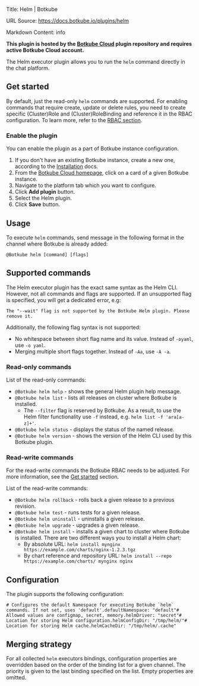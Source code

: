 Title: Helm | Botkube

URL Source: https://docs.botkube.io/plugins/helm

Markdown Content:
info

**This plugin is hosted by the [Botkube Cloud](https://app.botkube.io/) plugin repository and requires active Botkube Cloud account.**

The Helm executor plugin allows you to run the `helm` command directly in the chat platform.

Get started[​](https://docs.botkube.io/plugins/helm/#get-started "Direct link to Get started")
----------------------------------------------------------------------------------------------

By default, just the read-only `helm` commands are supported. For enabling commands that require create, update or delete rules, you need to create specific (Cluster)Role and (Cluster)RoleBinding and reference it in the RBAC configuration. To learn more, refer to the [RBAC section](https://docs.botkube.io/features/rbac).

### Enable the plugin[​](https://docs.botkube.io/plugins/helm/#enable-the-plugin "Direct link to Enable the plugin")

You can enable the plugin as a part of Botkube instance configuration.

1.  If you don't have an existing Botkube instance, create a new one, according to the [Installation](https://docs.botkube.io/) docs.
2.  From the [Botkube Cloud homepage](https://app.botkube.io/), click on a card of a given Botkube instance.
3.  Navigate to the platform tab which you want to configure.
4.  Click **Add plugin** button.
5.  Select the Helm plugin.
6.  Click **Save** button.

Usage[​](https://docs.botkube.io/plugins/helm/#usage "Direct link to Usage")
----------------------------------------------------------------------------

To execute `helm` commands, send message in the following format in the channel where Botkube is already added:

```
@Botkube helm [command] [flags]
```

Supported commands[​](https://docs.botkube.io/plugins/helm/#supported-commands "Direct link to Supported commands")
-------------------------------------------------------------------------------------------------------------------

The Helm executor plugin has the exact same syntax as the Helm CLI. However, not all commands and flags are supported. If an unsupported flag is specified, you will get a dedicated error, e.g:

```
The "--wait" flag is not supported by the Botkube Helm plugin. Please remove it.
```

Additionally, the following flag syntax is not supported:

*   No whitespace between short flag name and its value. Instead of `-oyaml`, use `-o yaml`.
*   Merging multiple short flags together. Instead of `-Aa`, use `-A -a`.

### Read-only commands[​](https://docs.botkube.io/plugins/helm/#read-only-commands "Direct link to Read-only commands")

List of the read-only commands:

*   `@Botkube helm help` - shows the general Helm plugin help message.
*   `@Botkube helm list` - lists all releases on cluster where Botkube is installed.
    *   The `--filter` flag is reserved by Botkube. As a result, to use the Helm filter functionality use `-f` instead, e.g. `helm list -f 'ara[a-z]+'`.
*   `@Botkube helm status` - displays the status of the named release.
*   `@Botkube helm version` - shows the version of the Helm CLI used by this Botkube plugin.

### Read-write commands[​](https://docs.botkube.io/plugins/helm/#read-write-commands "Direct link to Read-write commands")

For the read-write commands the Botkube RBAC needs to be adjusted. For more information, see the [Get started](https://docs.botkube.io/plugins/helm/#get-started) section.

List of the read-write commands:

*   `@Botkube helm rollback` - rolls back a given release to a previous revision.
*   `@Botkube helm test` - runs tests for a given release.
*   `@Botkube helm uninstall` - uninstalls a given release.
*   `@Botkube helm upgrade` - upgrades a given release.
*   `@Botkube helm install` - installs a given chart to cluster where Botkube is installed. There are two different ways you to install a Helm chart:
    *   By absolute URL: `helm install mynginx https://example.com/charts/nginx-1.2.3.tgz`
    *   By chart reference and repository URL: `helm install --repo https://example.com/charts/ mynginx nginx`

Configuration[​](https://docs.botkube.io/plugins/helm/#configuration "Direct link to Configuration")
----------------------------------------------------------------------------------------------------

The plugin supports the following configuration:

```
# Configures the default Namespace for executing Botkube `helm` commands. If not set, uses 'default'.defaultNamespace: "default"# Allowed values are configmap, secret, memory.helmDriver: "secret"# Location for storing Helm configuration.helmConfigDir: "/tmp/helm/"# Location for storing Helm cache.helmCacheDir: "/tmp/helm/.cache"
```

Merging strategy[​](https://docs.botkube.io/plugins/helm/#merging-strategy "Direct link to Merging strategy")
-------------------------------------------------------------------------------------------------------------

For all collected `helm` executors bindings, configuration properties are overridden based on the order of the binding list for a given channel. The priority is given to the last binding specified on the list. Empty properties are omitted.
